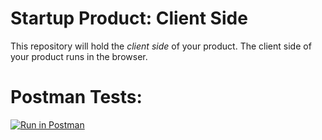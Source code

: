# Startup Product: Client Side

This repository will hold the *client side* of your product. The client
side of your product runs in the browser.


# Postman Tests:

[![Run in Postman](https://run.pstmn.io/button.svg)](https://www.getpostman.com/collections/79087dd86e2a74a567d3)
